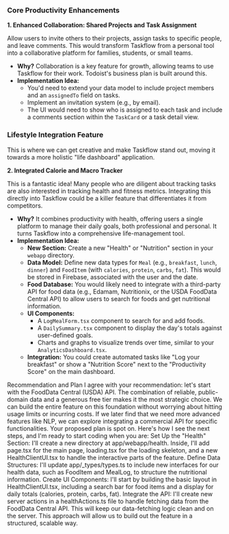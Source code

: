 ### Core Productivity Enhancements

**1. Enhanced Collaboration: Shared Projects and Task Assignment**

Allow users to invite others to their projects, assign tasks to specific people, and leave comments. This would transform Taskflow from a personal tool into a collaborative platform for families, students, or small teams.

- **Why?** Collaboration is a key feature for growth, allowing teams to use Taskflow for their work. Todoist's business plan is built around this.
- **Implementation Idea:**
  - You'd need to extend your data model to include project members and an `assignedTo` field on tasks.
  - Implement an invitation system (e.g., by email).
  - The UI would need to show who is assigned to each task and include a comments section within the `TaskCard` or a task detail view.

### Lifestyle Integration Feature

This is where we can get creative and make Taskflow stand out, moving it towards a more holistic "life dashboard" application.

**2. Integrated Calorie and Macro Tracker**

This is a fantastic idea! Many people who are diligent about tracking tasks are also interested in tracking health and fitness metrics. Integrating this directly into Taskflow could be a killer feature that differentiates it from competitors.

- **Why?** It combines productivity with health, offering users a single platform to manage their daily goals, both professional and personal. It turns Taskflow into a comprehensive life-management tool.
- **Implementation Idea:**
  - **New Section:** Create a new "Health" or "Nutrition" section in your `webapp` directory.
  - **Data Model:** Define new data types for `Meal` (e.g., `breakfast`, `lunch`, `dinner`) and `FoodItem` (with `calories`, `protein`, `carbs`, `fat`). This would be stored in Firebase, associated with the user and the date.
  - **Food Database:** You would likely need to integrate with a third-party API for food data (e.g., Edamam, Nutritionix, or the USDA FoodData Central API) to allow users to search for foods and get nutritional information.
  - **UI Components:**
    - A `LogMealForm.tsx` component to search for and add foods.
    - A `DailySummary.tsx` component to display the day's totals against user-defined goals.
    - Charts and graphs to visualize trends over time, similar to your `AnalyticsDashboard.tsx`.
  - **Integration:** You could create automated tasks like "Log your breakfast" or show a "Nutrition Score" next to the "Productivity Score" on the main dashboard.

Recommendation and Plan
I agree with your recommendation: let's start with the FoodData Central (USDA) API. The combination of reliable, public-domain data and a generous free tier makes it the most strategic choice. We can build the entire feature on this foundation without worrying about hitting usage limits or incurring costs. If we later find that we need more advanced features like NLP, we can explore integrating a commercial API for specific functionalities.
Your proposed plan is spot on. Here's how I see the next steps, and I'm ready to start coding when you are:
Set Up the "Health" Section:
I'll create a new directory at app/webapp/health.
Inside, I'll add page.tsx for the main page, loading.tsx for the loading skeleton, and a new HealthClientUI.tsx to handle the interactive parts of the feature.
Define Data Structures:
I'll update app/\_types/types.ts to include new interfaces for our health data, such as FoodItem and MealLog, to structure the nutritional information.
Create UI Components:
I'll start by building the basic layout in HealthClientUI.tsx, including a search bar for food items and a display for daily totals (calories, protein, carbs, fat).
Integrate the API:
I'll create new server actions in a healthActions.ts file to handle fetching data from the FoodData Central API. This will keep our data-fetching logic clean and on the server.
This approach will allow us to build out the feature in a structured, scalable way.
